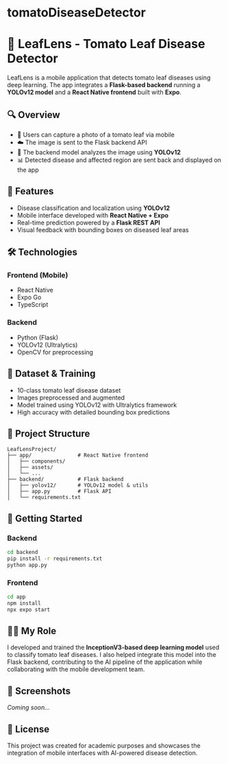 # tomatoDiseaseDetector

# 🍅 LeafLens - Tomato Leaf Disease Detector

LeafLens is a mobile application that detects tomato leaf diseases using deep learning. The app integrates a **Flask-based backend** running a **YOLOv12 model** and a **React Native frontend** built with **Expo**.

## 🔍 Overview

- 📱 Users can capture a photo of a tomato leaf via mobile  
- ☁️ The image is sent to the Flask backend API  
- 🧠 The backend model analyzes the image using **YOLOv12**  
- 📊 Detected disease and affected region are sent back and displayed on the app  

## 🎯 Features

- Disease classification and localization using **YOLOv12**  
- Mobile interface developed with **React Native + Expo**  
- Real-time prediction powered by a **Flask REST API**  
- Visual feedback with bounding boxes on diseased leaf areas  

## 🛠️ Technologies

### Frontend (Mobile)
- React Native  
- Expo Go  
- TypeScript  

### Backend
- Python (Flask)  
- YOLOv12 (Ultralytics)  
- OpenCV for preprocessing  

## 🧪 Dataset & Training

- 10-class tomato leaf disease dataset  
- Images preprocessed and augmented  
- Model trained using YOLOv12 with Ultralytics framework  
- High accuracy with detailed bounding box predictions  

## 📁 Project Structure

```
LeafLensProject/
├── app/               # React Native frontend
│   ├── components/
│   ├── assets/
│   └── ...
├── backend/           # Flask backend
│   ├── yolov12/       # YOLOv12 model & utils
│   ├── app.py         # Flask API
│   └── requirements.txt
```

## 🚀 Getting Started

### Backend
```bash
cd backend
pip install -r requirements.txt
python app.py
```

### Frontend
```bash
cd app
npm install
npx expo start
```

## 👩‍💻 My Role

I developed and trained the **InceptionV3-based deep learning model** used to classify tomato leaf diseases. I also helped integrate this model into the Flask backend, contributing to the AI pipeline of the application while collaborating with the mobile development team.

## 📸 Screenshots

_Coming soon..._

## 📄 License

This project was created for academic purposes and showcases the integration of mobile interfaces with AI-powered disease detection.
